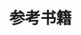 

# 参考书籍

[^1]:[周松，王银燕编著.内燃机工作过程仿真技术[M].北京：北京航空航天大学出版社.2012.](https://book.duxiu.com/bookDetail.jspdxNumber=000008330103&d=114958C2A66D6F308051F36772C97978&fenlei=1813060106&sw=%E5%86%85%E7%87%83%E6%9C%BA%E5%B7%A5%E4%BD%9C%E8%BF%87%E7%A8%8B%E4%BB%BF%E7%9C%9F%E6%8A%80%E6%9C%AF)
